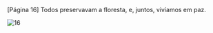 [Página 16]
Todos preservavam a floresta,
e, juntos, vivíamos em paz.


![16](./img/page_16-01.jpg)
